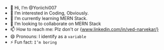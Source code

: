 - 👋 Hi, I’m @Yoriichi007
- 👀 I’m interested in Coding, Obviously.
- 🌱 I’m currently learning MERN Stack.
- 💞️ I’m looking to collaborate on MERN Stack
- 📫 How to reach me: Plz don't or {www.linkedin.com/in/ved-narvekar/}
- 😄 Pronouns: I identify as a `variable`
- ⚡ Fun fact: `I’m boring`

<!---
Yoriichi007/Yoriichi007 is a ✨ special ✨ repository because its `README.md` (this file) appears on your GitHub profile.
You can click the Preview link to take a look at your changes.
--->
